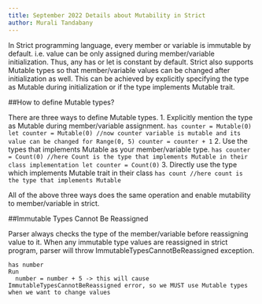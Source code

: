```yaml
---
title: September 2022 Details about Mutability in Strict
author: Murali Tandabany
---
```


In Strict programming language, every member or variable is immutable by default. i.e. value can be only assigned during member/variable initialization. Thus, any has or let is constant by default. Strict also supports Mutable types so that member/variable values can be changed after initialization as well. This can be achieved by explicitly specifying the type as Mutable during initialization or if the type implements Mutable trait.

##How to define Mutable types?

There are three ways to define Mutable types.
	1. Explicitly mention the type as Mutable during member/variable assignment. 
	```
	has counter = Mutable(0)
	let counter = Mutable(0) //now counter variable is mutable and its value can be changed
	for Range(0, 5)
		counter = counter + 1
	```
	2. Use the types that implements Mutable as your member/variable type.
	```
	has counter = Count(0) //here Count is the type that implements Mutable in their class implementation
	let counter = Count(0)
	```
	3. Directly use the type which implements Mutable trait in their class
	```
	has count //here count is the type that implements Mutable 
	```

All of the above three ways does the same operation and enable mutability to member/variable in strict.
	

##Immutable Types Cannot Be Reassigned

Parser always checks the type of the member/variable before reassigning value to it. When any immutable type values are reassigned in strict program, parser will throw ImmutableTypesCannotBeReassigned exception.

```
has number 
Run
  number = number + 5 -> this will cause ImmutableTypesCannotBeReassigned error, so we MUST use Mutable types when we want to change values
```
